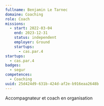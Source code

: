 ```yaml
---
fullname: Benjamin Le Tarnec
domaine: Coaching
role: Coach
missions:
  - start: 2022-03-04
    end: 2023-12-31
    status: independent
    employer: Ground
    startups:
      - cas.par.4
startups:
  - cas.par.4
badges:
  - segur
competences:
  - Coaching
uuid: 25d424d9-631b-424d-af2e-b916eaa2648b
---
```

Accompagnateur et coach en organisation